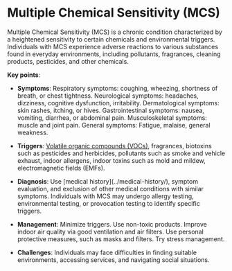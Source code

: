 <!--
source: gpt-3 + jph editing
abbr: MCS
tags: conditions
-->

# Multiple Chemical Sensitivity (MCS)

Multiple Chemical Sensitivity (MCS) is a chronic condition characterized by a heightened sensitivity to certain chemicals and environmental triggers. Individuals with MCS experience adverse reactions to various substances found in everyday environments, including pollutants, fragrances, cleaning products, pesticides, and other chemicals.

**Key points**:

* **Symptoms**: Respiratory symptoms: coughing, wheezing, shortness of breath, or chest tightness. Neurological symptoms: headaches, dizziness, cognitive dysfunction, irritability. Dermatological symptoms: skin rashes, itching, or hives. Gastrointestinal symptoms: nausea, vomiting, diarrhea, or abdominal pain. Musculoskeletal symptoms: muscle and joint pain. General symptoms: Fatigue, malaise, general weakness.

* **Triggers**: [Volatile organic compounds (VOCs)](../volatile-organic-compounds/), fragrances, biotoxins such as pesticides and herbicides, pollutants such as smoke and vehicle exhaust, indoor allergens, indoor toxins such as mold and mildew, electromagnetic fields (EMFs).

* **Diagnosis**: Use [medical history](../medical-history/\), symptom evaluation, and exclusion of other medical conditions with similar symptoms. Individuals with MCS may undergo allergy testing, environmental testing, or provocation testing to identify specific triggers.

* **Management**: Minimize triggers. Use non-toxic products. Improve indoor air quality via good ventilation and air filters. Use personal protective measures, such as masks and filters. Try stress management.

* **Challenges**: Individuals may face difficulties in finding suitable environments, accessing services, and navigating social situations.
